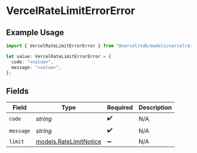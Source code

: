 # VercelRateLimitErrorError

## Example Usage

```typescript
import { VercelRateLimitErrorError } from "@vercel/sdk/models/vercelratelimiterror.js";

let value: VercelRateLimitErrorError = {
  code: "<value>",
  message: "<value>",
};
```

## Fields

| Field                                                  | Type                                                   | Required                                               | Description                                            |
| ------------------------------------------------------ | ------------------------------------------------------ | ------------------------------------------------------ | ------------------------------------------------------ |
| `code`                                                 | *string*                                               | :heavy_check_mark:                                     | N/A                                                    |
| `message`                                              | *string*                                               | :heavy_check_mark:                                     | N/A                                                    |
| `limit`                                                | [models.RateLimitNotice](../models/ratelimitnotice.md) | :heavy_minus_sign:                                     | N/A                                                    |